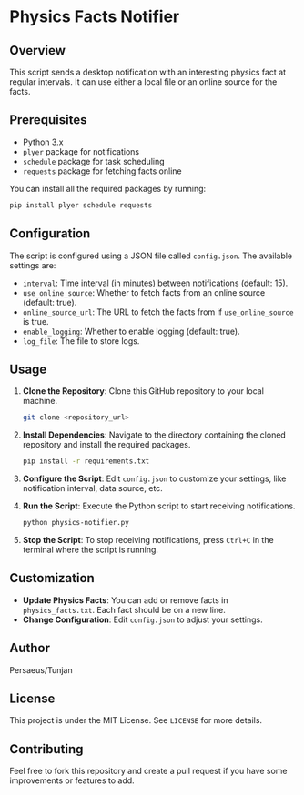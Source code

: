 # Physics Facts Notifier

## Overview

This script sends a desktop notification with an interesting physics fact at regular intervals. It can use either a local file or an online source for the facts.

## Prerequisites

- Python 3.x
- `plyer` package for notifications
- `schedule` package for task scheduling
- `requests` package for fetching facts online

You can install all the required packages by running:

```bash
pip install plyer schedule requests
```

## Configuration

The script is configured using a JSON file called `config.json`. The available settings are:

- `interval`: Time interval (in minutes) between notifications (default: 15).
- `use_online_source`: Whether to fetch facts from an online source (default: true).
- `online_source_url`: The URL to fetch the facts from if `use_online_source` is true.
- `enable_logging`: Whether to enable logging (default: true).
- `log_file`: The file to store logs.

## Usage

1. **Clone the Repository**: Clone this GitHub repository to your local machine.

    ```bash
    git clone <repository_url>
    ```

2. **Install Dependencies**: Navigate to the directory containing the cloned repository and install the required packages.

    ```bash
    pip install -r requirements.txt
    ```

3. **Configure the Script**: Edit `config.json` to customize your settings, like notification interval, data source, etc.

4. **Run the Script**: Execute the Python script to start receiving notifications.

    ```bash
    python physics-notifier.py
    ```

5. **Stop the Script**: To stop receiving notifications, press `Ctrl+C` in the terminal where the script is running.

## Customization

- **Update Physics Facts**: You can add or remove facts in `physics_facts.txt`. Each fact should be on a new line.
- **Change Configuration**: Edit `config.json` to adjust your settings.

## Author

Persaeus/Tunjan

## License

This project is under the MIT License. See `LICENSE` for more details.

## Contributing

Feel free to fork this repository and create a pull request if you have some improvements or features to add.

